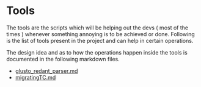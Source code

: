# Tools

The tools are the scripts which will be helping out the devs ( most of the 
times ) whenever something annoying is to be achieved or done. Following is the
list of tools present in the project and can help in certain operations.

The design idea and as to how the operations happen inside the tools is
documented in the following markdown files.

* [glusto_redant_parser.md](./glusto_redant_parser.md)
* [migratingTC.md](./migratingTC.md)
